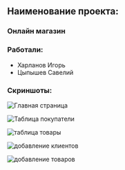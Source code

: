 ## Наименование проекта: ##

### Онлайн магазин ###

### Работали: ###

+ Харланов Игорь 
+ Цыпышев Савелий
### Скриншоты: ###

![Главная страница](https://github.com/sutrek/site/blob/main/assets/1.png)

![Таблица покупатели](https://github.com/sutrek/site/blob/main/assets/5.png)

![таблица товары](https://github.com/sutrek/site/blob/main/assets/3.png)

![добавление клиентов](https://github.com/sutrek/site/blob/main/assets/4.png)

![добавление товаров](https://github.com/sutrek/site/blob/main/assets/6.png)
